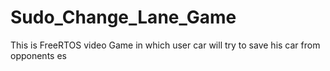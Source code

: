 # Sudo_Change_Lane_Game

This is FreeRTOS video Game in which user car will try to save his car from opponents
es
